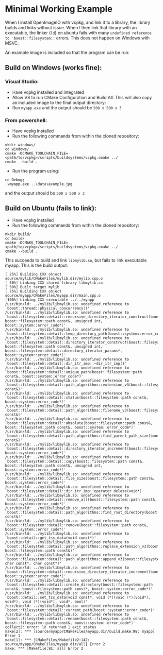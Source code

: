 # Minimal Working Example

When I install OpenImageIO with vcpkg, and link it to a library, the library builds and links without issue.  When I then link that library with an executable, the linker (`ld`) on ubuntu fails with many `undefined reference to 'boost::filesystem::` errors.  This does not happen on Windows with MSVC.

An example image is included so that the program can be run:

## Build on Windows (works fine):

### Visual Studio:
- Have vcpkg installed and integrated
- Allow VS to run CMake Configuration and Build All.  This will also copy an included image to the final output directory:
- Run `myapp.exe` and the output should be `500 x 500 x 3`

### From powershell:
- Have vcpkg installed
- Run the following commands from within the cloned repository:
```
mkdir windows/
cd windows/
cmake -DCMAKE_TOOLCHAIN_FILE=<path/to/vcpkg>/scripts/buildsystems/vcpkg.cmake ../
cmake --build .
```

- Run the program using:
```
cd Debug;
.\myapp.exe ..\data\example.jpg
```

and the output should be `500 x 500 x 3`

## Build on Ubuntu (fails to link):
- Have vcpkg installed
- Run the following commands from within the cloned repository:

```
mkdir build/
cd build/
cmake -DCMAKE_TOOLCHAIN_FILE=<path/to/vcpkg>/scripts/buildsystems/vcpkg.cmake ../
cmake --build .
```

This succeeds to build and link `libmylib.so`, but fails to link executable myapp.  This is the build output:

```
[ 25%] Building CXX object source/mylib/CMakeFiles/mylib.dir/mylib.cpp.o
[ 50%] Linking CXX shared library libmylib.so
[ 50%] Built target mylib
[ 75%] Building CXX object source/myapp/CMakeFiles/myapp.dir/main.cpp.o
[100%] Linking CXX executable ../../myapp
/usr/bin/ld: ../mylib/libmylib.so: undefined reference to `boost::thread::physical_concurrency()'
/usr/bin/ld: ../mylib/libmylib.so: undefined reference to `boost::filesystem::detail::recursive_directory_iterator_construct(boost::filesystem::recursive_directory_iterator&, boost::filesystem::path const&, unsigned int, boost::system::error_code*)'
/usr/bin/ld: ../mylib/libmylib.so: undefined reference to `boost::filesystem::detail::temp_directory_path(boost::system::error_code*)'
/usr/bin/ld: ../mylib/libmylib.so: undefined reference to `boost::filesystem::detail::directory_iterator_construct(boost::filesystem::directory_iterator&, boost::filesystem::path const&, unsigned int, boost::filesystem::detail::directory_iterator_params*, boost::system::error_code*)'
/usr/bin/ld: ../mylib/libmylib.so: undefined reference to `boost::filesystem::detail::dir_itr_imp::~dir_itr_imp()'
/usr/bin/ld: ../mylib/libmylib.so: undefined reference to `boost::filesystem::detail::unique_path(boost::filesystem::path const&, boost::system::error_code*)'
/usr/bin/ld: ../mylib/libmylib.so: undefined reference to `boost::filesystem::detail::path_algorithms::extension_v3(boost::filesystem::path const&)'
/usr/bin/ld: ../mylib/libmylib.so: undefined reference to `boost::filesystem::detail::status(boost::filesystem::path const&, boost::system::error_code*)'
/usr/bin/ld: ../mylib/libmylib.so: undefined reference to `boost::filesystem::detail::path_algorithms::filename_v3(boost::filesystem::path const&)'
/usr/bin/ld: ../mylib/libmylib.so: undefined reference to `boost::filesystem::detail::absolute(boost::filesystem::path const&, boost::filesystem::path const&, boost::system::error_code*)'
/usr/bin/ld: ../mylib/libmylib.so: undefined reference to `boost::filesystem::detail::path_algorithms::find_parent_path_size(boost::filesystem::path const&)'
/usr/bin/ld: ../mylib/libmylib.so: undefined reference to `boost::filesystem::detail::directory_iterator_increment(boost::filesystem::directory_iterator&, boost::system::error_code*)'
/usr/bin/ld: ../mylib/libmylib.so: undefined reference to `boost::filesystem::detail::copy(boost::filesystem::path const&, boost::filesystem::path const&, unsigned int, boost::system::error_code*)'
/usr/bin/ld: ../mylib/libmylib.so: undefined reference to `boost::filesystem::detail::file_size(boost::filesystem::path const&, boost::system::error_code*)'
/usr/bin/ld: ../mylib/libmylib.so: undefined reference to `boost::filesystem::detail::dir_itr_imp::operator delete(void*)'
/usr/bin/ld: ../mylib/libmylib.so: undefined reference to `boost::filesystem::detail::remove_all(boost::filesystem::path const&, boost::system::error_code*)'
/usr/bin/ld: ../mylib/libmylib.so: undefined reference to `boost::filesystem::detail::path_algorithms::find_root_directory(boost::filesystem::path const&)'
/usr/bin/ld: ../mylib/libmylib.so: undefined reference to `boost::filesystem::detail::remove(boost::filesystem::path const&, boost::system::error_code*)'
/usr/bin/ld: ../mylib/libmylib.so: undefined reference to `boost::detail::get_tss_data(void const*)'
/usr/bin/ld: ../mylib/libmylib.so: undefined reference to `boost::filesystem::detail::path_algorithms::replace_extension_v3(boost::filesystem::path&, boost::filesystem::path const&)'
/usr/bin/ld: ../mylib/libmylib.so: undefined reference to `boost::filesystem::detail::path_algorithms::append_v3(boost::filesystem::path&, char const*, char const*)'
/usr/bin/ld: ../mylib/libmylib.so: undefined reference to `boost::filesystem::detail::recursive_directory_iterator_increment(boost::filesystem::recursive_directory_iterator&, boost::system::error_code*)'
/usr/bin/ld: ../mylib/libmylib.so: undefined reference to `boost::filesystem::detail::create_directory(boost::filesystem::path const&, boost::filesystem::path const*, boost::system::error_code*)'
/usr/bin/ld: ../mylib/libmylib.so: undefined reference to `boost::detail::set_tss_data(void const*, void (*)(void (*)(void*), void*), void (*)(void*), void*, bool)'
/usr/bin/ld: ../mylib/libmylib.so: undefined reference to `boost::filesystem::detail::current_path(boost::system::error_code*)'
/usr/bin/ld: ../mylib/libmylib.so: undefined reference to `boost::filesystem::detail::rename(boost::filesystem::path const&, boost::filesystem::path const&, boost::system::error_code*)'
collect2: error: ld returned 1 exit status
make[2]: *** [source/myapp/CMakeFiles/myapp.dir/build.make:98: myapp] Error 1
make[1]: *** [CMakeFiles/Makefile2:142: source/myapp/CMakeFiles/myapp.dir/all] Error 2
make: *** [Makefile:91: all] Error 2
```
